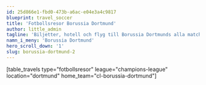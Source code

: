 ```yaml
---
id: 25d866e1-fbd0-473b-a6ac-e04e3a4c9817
blueprint: travel_soccer
title: 'Fotbollsresor Borussia Dortmund'
author: little_admin
tagline: 'Biljetter, hotell och flyg till Borussia Dortmunds alla matcher i Champions League'
namn_i_meny: 'Borussia Dortmund'
hero_scroll_down: '1'
slug: borussia-dortmund-2
---
```

<p>[table_travels type="fotbollsresor" league="champions-league" location="dortmund" home_team="cl-borussia-dortmund"]</p>
